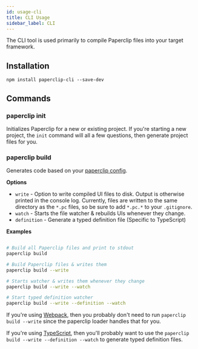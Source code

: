 ```yaml
---
id: usage-cli
title: CLI Usage
sidebar_label: CLI
---
```


The CLI tool is used primarily to compile Paperclip files into your target framework. 

## Installation

`npm install paperclip-cli --save-dev`

## Commands

### paperclip init

Initializes Paperclip for a new or existing project. If you're starting a new project, the `init` command will all a few questions, then generate project files for you.

### paperclip build

Generates code based on your [paperclip config](configure-paperclip.md). 

**Options**

- `write` - Option to write compiled UI files to disk. Output is otherwise printed in the console log. Currently, files are written to the same directory as the `*.pc` files, so be sure to add `*.pc.*` to your `.gitignore`.
- `watch` - Starts the file watcher & rebuilds UIs whenever they change.
- `definition` - Generate a typed definition file (Specific to TypeScript)

**Examples**

```sh

# Build all Paperclip files and print to stdout
paperclip build 

# Build Paperclip files & writes them
paperclip build --write

# Starts watcher & writes them whenever they change
paperclip build --write --watch

# Start typed definition watcher
paperclip build --write --definition --watch
```

If you're using [Webpack](configure-webpack.md), then you probably don't need to run `paperclip build --write` since the paperclip loader handles that for you. 

If you're using [TypeScript](configure-typescript.md), then you'll probably want to use the `paperclip build --write --definition --watch` to generate typed definition files.


